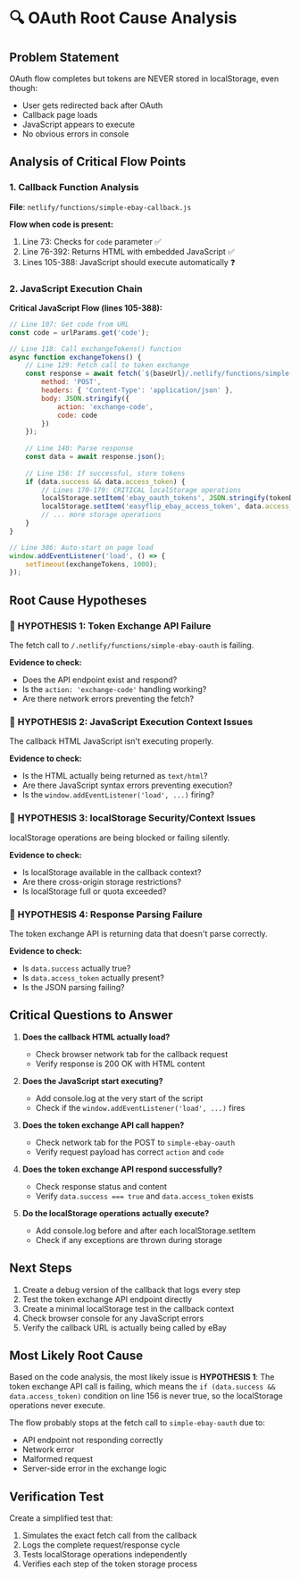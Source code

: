 # 🔍 OAuth Root Cause Analysis

## Problem Statement
OAuth flow completes but tokens are NEVER stored in localStorage, even though:
- User gets redirected back after OAuth
- Callback page loads
- JavaScript appears to execute
- No obvious errors in console

## Analysis of Critical Flow Points

### 1. Callback Function Analysis
**File**: `netlify/functions/simple-ebay-callback.js`

**Flow when code is present:**
1. Line 73: Checks for `code` parameter ✅
2. Line 76-392: Returns HTML with embedded JavaScript ✅
3. Lines 105-388: JavaScript should execute automatically ❓

### 2. JavaScript Execution Chain

**Critical JavaScript Flow (lines 105-388):**
```javascript
// Line 107: Get code from URL
const code = urlParams.get('code');

// Line 118: Call exchangeTokens() function
async function exchangeTokens() {
    // Line 129: Fetch call to token exchange
    const response = await fetch(`${baseUrl}/.netlify/functions/simple-ebay-oauth`, {
        method: 'POST',
        headers: { 'Content-Type': 'application/json' },
        body: JSON.stringify({
            action: 'exchange-code',
            code: code
        })
    });
    
    // Line 140: Parse response
    const data = await response.json();
    
    // Line 156: If successful, store tokens
    if (data.success && data.access_token) {
        // Lines 170-179: CRITICAL localStorage operations
        localStorage.setItem('ebay_oauth_tokens', JSON.stringify(tokenData));
        localStorage.setItem('easyflip_ebay_access_token', data.access_token);
        // ... more storage operations
    }
}

// Line 386: Auto-start on page load
window.addEventListener('load', () => {
    setTimeout(exchangeTokens, 1000);
});
```

## Root Cause Hypotheses

### 🎯 **HYPOTHESIS 1: Token Exchange API Failure**
The fetch call to `/.netlify/functions/simple-ebay-oauth` is failing.

**Evidence to check:**
- Does the API endpoint exist and respond?
- Is the `action: 'exchange-code'` handling working?
- Are there network errors preventing the fetch?

### 🎯 **HYPOTHESIS 2: JavaScript Execution Context Issues**
The callback HTML JavaScript isn't executing properly.

**Evidence to check:**
- Is the HTML actually being returned as `text/html`?
- Are there JavaScript syntax errors preventing execution?
- Is the `window.addEventListener('load', ...)` firing?

### 🎯 **HYPOTHESIS 3: localStorage Security/Context Issues**
localStorage operations are being blocked or failing silently.

**Evidence to check:**
- Is localStorage available in the callback context?
- Are there cross-origin storage restrictions?
- Is localStorage full or quota exceeded?

### 🎯 **HYPOTHESIS 4: Response Parsing Failure**
The token exchange API is returning data that doesn't parse correctly.

**Evidence to check:**
- Is `data.success` actually true?
- Is `data.access_token` actually present?
- Is the JSON parsing failing?

## Critical Questions to Answer

1. **Does the callback HTML actually load?**
   - Check browser network tab for the callback request
   - Verify response is 200 OK with HTML content

2. **Does the JavaScript start executing?**
   - Add console.log at the very start of the script
   - Check if the `window.addEventListener('load', ...)` fires

3. **Does the token exchange API call happen?**
   - Check network tab for the POST to `simple-ebay-oauth`
   - Verify request payload has correct `action` and `code`

4. **Does the token exchange API respond successfully?**
   - Check response status and content
   - Verify `data.success === true` and `data.access_token` exists

5. **Do the localStorage operations actually execute?**
   - Add console.log before and after each localStorage.setItem
   - Check if any exceptions are thrown during storage

## Next Steps

1. Create a debug version of the callback that logs every step
2. Test the token exchange API endpoint directly
3. Create a minimal localStorage test in the callback context
4. Check browser console for any JavaScript errors
5. Verify the callback URL is actually being called by eBay

## Most Likely Root Cause

Based on the code analysis, the most likely issue is **HYPOTHESIS 1**: The token exchange API call is failing, which means the `if (data.success && data.access_token)` condition on line 156 is never true, so the localStorage operations never execute.

The flow probably stops at the fetch call to `simple-ebay-oauth` due to:
- API endpoint not responding correctly
- Network error
- Malformed request
- Server-side error in the exchange logic

## Verification Test

Create a simplified test that:
1. Simulates the exact fetch call from the callback
2. Logs the complete request/response cycle
3. Tests localStorage operations independently
4. Verifies each step of the token storage process